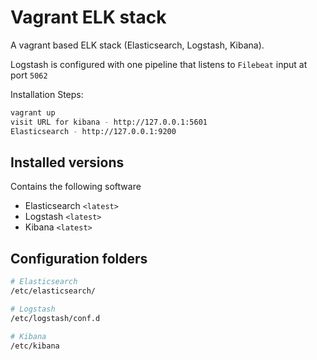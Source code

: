 # Vagrant ELK stack

A vagrant based ELK stack (Elasticsearch, Logstash, Kibana).

Logstash is configured with one pipeline that listens to `Filebeat` input at port `5062`

Installation Steps:

```bash
vagrant up
visit URL for kibana - http://127.0.0.1:5601
Elasticsearch - http://127.0.0.1:9200
```

## Installed versions 

Contains the following software 
- Elasticsearch `<latest>`
- Logstash `<latest>`
- Kibana `<latest>`


## Configuration folders

```bash
# Elasticsearch
/etc/elasticsearch/

# Logstash
/etc/logstash/conf.d

# Kibana
/etc/kibana
```
